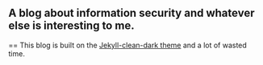 ## A blog about information security and whatever else is interesting to me.
==
This blog is built on the [Jekyll-clean-dark theme](https://github.com/streetturtle/jekyll-clean-dark)
and a lot of wasted time.
